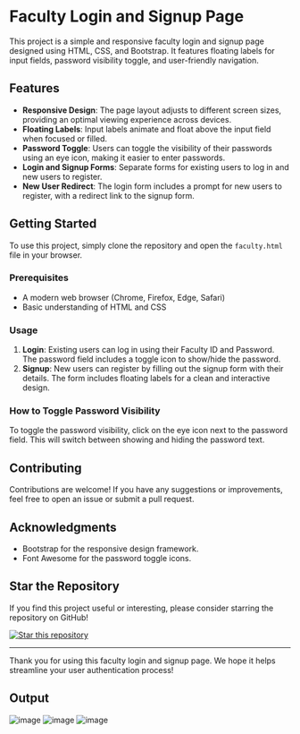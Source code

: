 # Faculty Login and Signup Page

This project is a simple and responsive faculty login and signup page designed using HTML, CSS, and Bootstrap. It features floating labels for input fields, password visibility toggle, and user-friendly navigation.

## Features

- **Responsive Design**: The page layout adjusts to different screen sizes, providing an optimal viewing experience across devices.
- **Floating Labels**: Input labels animate and float above the input field when focused or filled.
- **Password Toggle**: Users can toggle the visibility of their passwords using an eye icon, making it easier to enter passwords.
- **Login and Signup Forms**: Separate forms for existing users to log in and new users to register.
- **New User Redirect**: The login form includes a prompt for new users to register, with a redirect link to the signup form.

## Getting Started

To use this project, simply clone the repository and open the `faculty.html` file in your browser.

### Prerequisites

- A modern web browser (Chrome, Firefox, Edge, Safari)
- Basic understanding of HTML and CSS

### Usage

1. **Login**: Existing users can log in using their Faculty ID and Password. The password field includes a toggle icon to show/hide the password.
2. **Signup**: New users can register by filling out the signup form with their details. The form includes floating labels for a clean and interactive design.

### How to Toggle Password Visibility

To toggle the password visibility, click on the eye icon next to the password field. This will switch between showing and hiding the password text.

## Contributing

Contributions are welcome! If you have any suggestions or improvements, feel free to open an issue or submit a pull request.

## Acknowledgments

- Bootstrap for the responsive design framework.
- Font Awesome for the password toggle icons.

## Star the Repository

If you find this project useful or interesting, please consider starring the repository on GitHub!

[![Star this repository](https://img.shields.io/github/stars/bsshreesha/Faculty_Login-Signup.svg?style=social)](https://github.com/bsshreesha/Faculty_Login-Signup/)

---

Thank you for using this faculty login and signup page. We hope it helps streamline your user authentication process!

## Output
![image](https://github.com/user-attachments/assets/16fde70e-dd22-45bf-abf9-07d2e6331aba)
![image](https://github.com/user-attachments/assets/17794915-ba20-44c7-8fdb-192c147f8783)
![image](https://github.com/user-attachments/assets/f97f11fa-e1af-424a-999c-91c5e79580d1)

